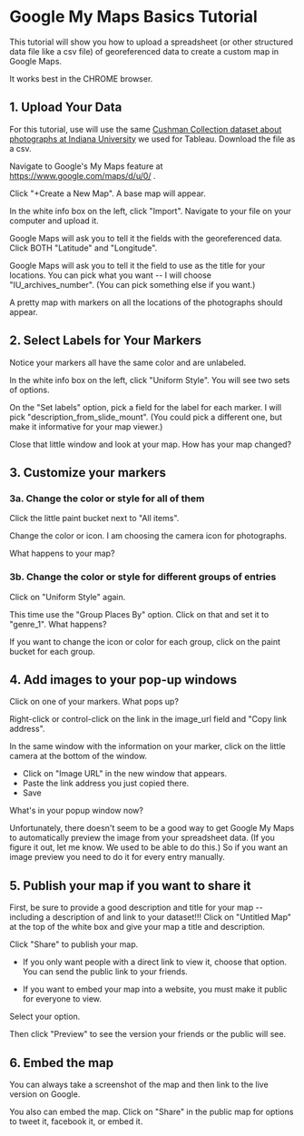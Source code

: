 # Google My Maps Basics Tutorial

This tutorial will show you how to upload a spreadsheet (or other structured data file like a csv file) of georeferenced data to create a custom map in Google Maps.

It works best in the CHROME browser.

## 1. Upload Your Data

For this tutorial, use will use the same [Cushman Collection dataset about photographs at Indiana University](https://www.dropbox.com/s/38yz4c64b7wb1w7/cushman-collection-lat-long-disagg.csv?dl=0) we used for Tableau.  Download the file as a csv.

Navigate to Google's My Maps feature at https://www.google.com/maps/d/u/0/ .  

Click "+Create a New Map".  A base map will appear.

In the white info box on the left, click "Import".  Navigate to your file on your computer and upload it.

Google Maps will ask you to tell it the fields with the georeferenced data.  Click BOTH "Latitude" and "Longitude".

Google Maps will ask you to tell it the field to use as the title for your locations. You can pick what you want -- I will choose "IU_archives_number".  (You can pick something else if you want.)

A pretty map with markers on all the locations of the photographs should appear.

## 2. Select Labels for Your Markers

Notice your markers all have the same color and are unlabeled.  

In the white info box on the left, click "Uniform Style".  You will see two sets of options.

On the "Set labels" option, pick a field for the label for each marker.  I will pick "description_from_slide_mount".  (You could pick a different one, but make it informative for your map viewer.)

Close that little window and look at your map.  How has your map changed?

## 3. Customize your markers

### 3a. Change the color or style for all of them

Click the little paint bucket next to "All items".

Change the color or icon.  I am choosing the camera icon for photographs.

What happens to your map?

### 3b. Change the color or style for different groups of entries

Click on "Uniform Style" again. 

This time use the "Group Places By" option. Click on that and set it to "genre_1". What happens?

If you want to change the icon or color for each group, click on the paint bucket for each group.

## 4. Add images to your pop-up windows

Click on one of your markers. What pops up?

Right-click or control-click on the link in the image_url field and "Copy link address".

In the same window with the information on your marker, click on the little camera at the bottom of the window.  
 - Click on "Image URL" in the new window that appears.  
 - Paste the link address you just copied there.  
 - Save

What's in your popup window now?

Unfortunately, there doesn't seem to be a good way to get Google My Maps to automatically preview the image from your spreadsheet data.  (If you figure it out, let me know.  We used to be able to do this.) So if you want an image preview you need to do it for every entry manually.

## 5. Publish your map if you want to share it

First, be sure to provide a good description and title for your map -- including a description of and link to your dataset!!!  Click on "Untitled Map" at the top of the white box and give your map a title and description. 

Click "Share" to publish your map.  

 - If you only want people with a direct link to view it, choose that option.  You can send the public link to your friends.

 - If you want to embed your map into a website, you must make it public for everyone to view.

Select your option. 


Then click "Preview" to see the version your friends or the public will see.

## 6. Embed the map

You can always take a screenshot of the map and then link to the live version on Google.

You also can embed the map.  Click on "Share" in the public map for options to tweet it, facebook it, or embed it.



